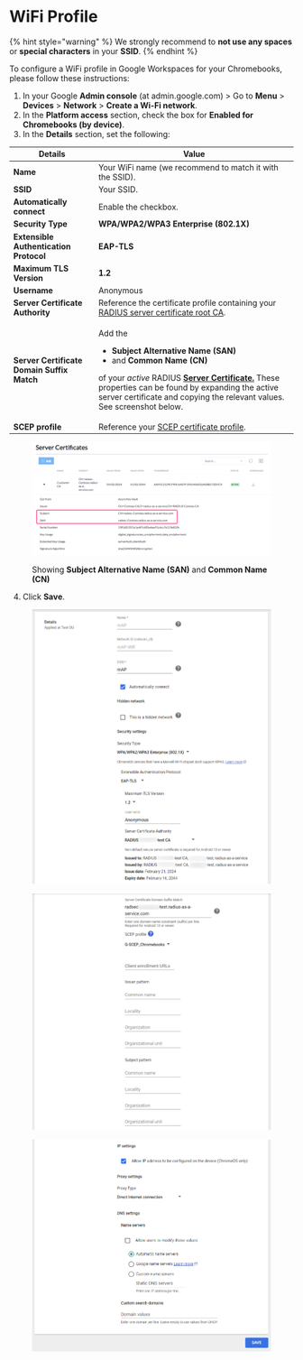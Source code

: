 # WiFi Profile

{% hint style="warning" %}
We strongly recommend to **not use any spaces** or **special characters** in your **SSID**.
{% endhint %}

To configure a WiFi profile in Google Workspaces for your Chromebooks, please follow these instructions:

1. In your Google **Admin console** (at admin.google.com)  > Go to **Menu** > **Devices** > **Network** > **Create a Wi-Fi network**.
2. In the **Platform access** section, check the box for **Enabled for Chromebooks (by device)**.
3. In the **Details** section, set the following:

| Details                                    | Value                                                                                                                                                                                                                                                                                                                                                                                                                    |
| ------------------------------------------ | ------------------------------------------------------------------------------------------------------------------------------------------------------------------------------------------------------------------------------------------------------------------------------------------------------------------------------------------------------------------------------------------------------------------------ |
| **Name**                                   | Your WiFi name (we recommend to match it with the SSID).                                                                                                                                                                                                                                                                                                                                                                 |
| **SSID**                                   | Your SSID.                                                                                                                                                                                                                                                                                                                                                                                                               |
| **Automatically connect**                  | Enable the checkbox.                                                                                                                                                                                                                                                                                                                                                                                                     |
| **Security Type**                          | **WPA/WPA2/WPA3 Enterprise (802.1X)**                                                                                                                                                                                                                                                                                                                                                                                    |
| **Extensible Authentication Protocol**     | **EAP-TLS**                                                                                                                                                                                                                                                                                                                                                                                                              |
| **Maximum TLS Version**                    | **1.2**                                                                                                                                                                                                                                                                                                                                                                                                                  |
| **Username**                               | Anonymous                                                                                                                                                                                                                                                                                                                                                                                                                |
| **Server Certificate Authority**           | Reference the certificate profile containing your [RADIUS server certificate root CA](server-trust.md).                                                                                                                                                                                                                                                                                                                  |
| **Server Certificate Domain Suffix Match** | <p>Add the</p><ul><li><strong>Subject Alternative Name (SAN)</strong></li><li>and <strong>Common Name (CN)</strong></li></ul><p>of your <em>active</em> RADIUS <a href="../../admin-portal/settings/settings-server.md#server-certificates"><strong>Server Certificate.</strong></a> These properties can be found by expanding the active server certificate and copying the relevant values. See screenshot below.</p> |
| **SCEP profile**                           | Reference your [SCEP certificate profile](https://docs.scepman.com/certificate-deployment/static-certificates/google-workspace/chromeos#add-a-scep-profile).                                                                                                                                                                                                                                                             |

<figure><img src="../../.gitbook/assets/image (16).png" alt=""><figcaption><p>Showing <strong>Subject Alternative Name (SAN)</strong> and <strong>Common Name (CN)</strong> </p></figcaption></figure>

4. Click **Save**.

<figure><img src="../../.gitbook/assets/image (12) (1).png" alt=""><figcaption></figcaption></figure>

<figure><img src="../../.gitbook/assets/image (13) (1).png" alt=""><figcaption></figcaption></figure>

<figure><img src="../../.gitbook/assets/image (14) (1).png" alt=""><figcaption></figcaption></figure>

